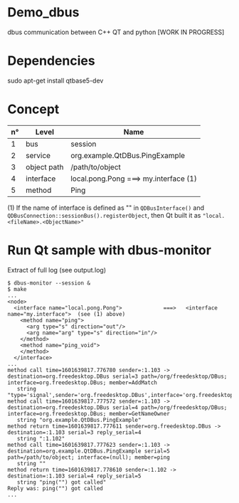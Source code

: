 # Demo_dbus
dbus communication between C++ QT and python [WORK IN PROGRESS]

# Dependencies
sudo apt-get install qtbase5-dev

# Concept

n° | Level        | Name
--|---------- | -------------
1 | bus | session
2 | service | org.example.QtDBus.PingExample
3 | object path | /path/to/object
4 | interface | local.pong.Pong  ===> my.interface (1)
5 | method | Ping

(1) If the name of interface is defined as "" in `QDBusInterface()` and `QDBusConnection::sessionBus().registerObject`, then Qt built it as `"local.<fileName>.<ObjectName>"`


# Run Qt sample with dbus-monitor

Extract of full log (see output.log)

```
$ dbus-monitor --session &
$ make
...
<node>
  <interface name="local.pong.Pong">             ===>   <interface name="my.interface">  (see (1) above)
    <method name="ping">
      <arg type="s" direction="out"/>
      <arg name="arg" type="s" direction="in"/>
    </method>
    <method name="ping_void">
    </method>
  </interface>
...
method call time=1601639817.776780 sender=:1.103 -> destination=org.freedesktop.DBus serial=3 path=/org/freedesktop/DBus; interface=org.freedesktop.DBus; member=AddMatch
   string "type='signal',sender='org.freedesktop.DBus',interface='org.freedesktop.DBus',member='NameOwnerChanged',arg0='org.example.QtDBus.PingExample'"
method call time=1601639817.777572 sender=:1.103 -> destination=org.freedesktop.DBus serial=4 path=/org/freedesktop/DBus; interface=org.freedesktop.DBus; member=GetNameOwner
   string "org.example.QtDBus.PingExample"
method return time=1601639817.777611 sender=org.freedesktop.DBus -> destination=:1.103 serial=3 reply_serial=4
   string ":1.102"
method call time=1601639817.777623 sender=:1.103 -> destination=org.example.QtDBus.PingExample serial=5 path=/path/to/object; interface=(null); member=ping
   string ""
method return time=1601639817.778610 sender=:1.102 -> destination=:1.103 serial=4 reply_serial=5
   string "ping("") got called"
Reply was: ping("") got called
...
```
